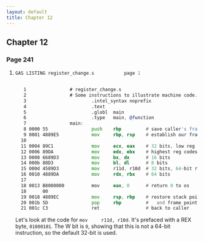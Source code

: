 ```yaml
---
layout: default
title: Chapter 12
---
```


## Chapter 12

### Page 241
1.  
    ```asm
    GAS LISTING register_change.s 			page 1


       1              	# register_change.s
       2              	# Some instructions to illustrate machine code.
       3              	        .intel_syntax noprefix
       4              	        .text
       5              	        .globl  main
       6              	        .type   main, @function
       7              	main:
       8 0000 55       	        push    rbp         # save caller's frame pointer
       9 0001 4889E5   	        mov     rbp, rsp    # establish our frame pointer
      10              	        
      11 0004 89C1     	        mov     ecx, eax    # 32 bits, low reg codes
      12 0006 89DA     	        mov     edx, ebx    # highest reg codes
      13 0008 6689D3   	        mov     bx, dx      # 16 bits
      14 000b 88D3     	        mov     bl, dl      # 8 bits
      15 000d 4589D3   	        mov     r11d, r10d  # 32 bits, 64-bit register
      16 0010 4889DA   	        mov     rdx, rbx    # 64 bits
      17              	
      18 0013 B8000000 	        mov     eax, 0      # return 0 to os
      18      00
      19 0018 4889EC   	        mov     rsp, rbp    # restore stack pointer
      20 001b 5D       	        pop     rbp         #   and frame pointer
      21 001c C3       	        ret                 # back to caller
    ```
    Let's look at the code for `mov     r11d, r10d`. It's prefaced with a REX byte, `01000101`. The W bit is `0`, showing that this is not a 64-bit instruction, so the default 32-bit is used. 
